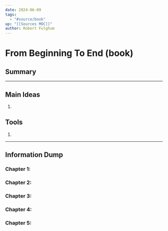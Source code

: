 ```yaml
---
date: 2024-06-09
tags:
  - "#source/book"
up: "[[Sources MOC]]"
author: Robert Fulghum
---
```

# From Beginning To End (book)



## Summary



---

## Main Ideas
1. 


## Tools
1. 


---
## Information Dump



### Chapter 1: 


### Chapter 2: 


### Chapter 3: 


### Chapter 4: 


### Chapter 5: 
